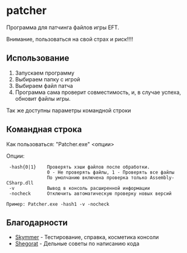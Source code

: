 # patcher

Программа для патчинга файлов игры EFT.

Внимание, пользоваться на свой страх и риск!!!!

## Использование

1. Запускаем программу
2. Выбираем папку с игрой
3. Выбираем файл патча
4. Программа сама проверит совместимость, и, в случае успеха, обновит файлы игры.

Так же доступны параметры командной строки

## Командная строка

Как пользоваться: "Patcher.exe" <опции>

Опции:
```-h, -help   Вывод справки 
 -hash{0|1}    Проверять хэши файлов после обработки. 
               0 - Не проверять файлы, 1 - Проверять все файлы               
               По умолчанию включена проверка только Assembly-CSharp.dll               
 -v            Вывод в консоль расширенной информации 
 -nocheck      Отключить автоматическую проверку новых версий

Пример: Patcher.exe -hash1 -v -nocheck
```

## Благодарности

+ [Skymmer](https://krinkels.org/members/skymmer.83/) - Тестирование, справка, косметика консоли
+ [Shegorat](https://krinkels.org/members/shegorat.2/) - Дельные советы по написанию кода